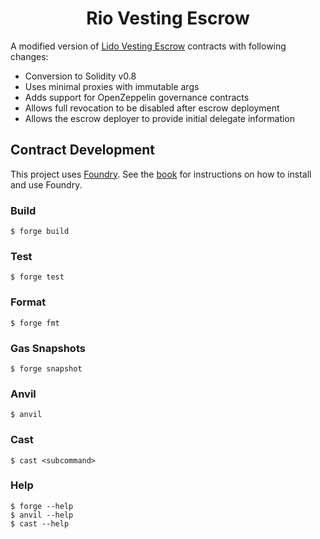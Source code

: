 # <h1 align="center">Rio Vesting Escrow</h1>

A modified version of [Lido Vesting Escrow](https://github.com/lidofinance/lido-vesting-escrow) contracts with following changes:

- Conversion to Solidity v0.8
- Uses minimal proxies with immutable args
- Adds support for OpenZeppelin governance contracts
- Allows full revocation to be disabled after escrow deployment
- Allows the escrow deployer to provide initial delegate information

## Contract Development

This project uses [Foundry](https://getfoundry.sh). See the [book](https://book.getfoundry.sh/getting-started/installation.html) for instructions on how to install and use Foundry.

### Build

```shell
$ forge build
```

### Test

```shell
$ forge test
```

### Format

```shell
$ forge fmt
```

### Gas Snapshots

```shell
$ forge snapshot
```

### Anvil

```shell
$ anvil
```

### Cast

```shell
$ cast <subcommand>
```

### Help

```shell
$ forge --help
$ anvil --help
$ cast --help
```
